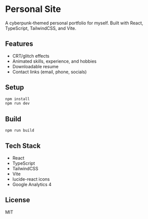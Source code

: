 # Personal Site

A cyberpunk-themed personal portfolio for myself. Built with React, TypeScript, TailwindCSS, and Vite.

## Features
- CRT/glitch effects
- Animated skills, experience, and hobbies
- Downloadable resume
- Contact links (email, phone, socials)

## Setup

```bash
npm install
npm run dev
```

## Build

```bash
npm run build
```

## Tech Stack
- React
- TypeScript
- TailwindCSS
- Vite
- lucide-react icons
- Google Analytics 4

## License
MIT 